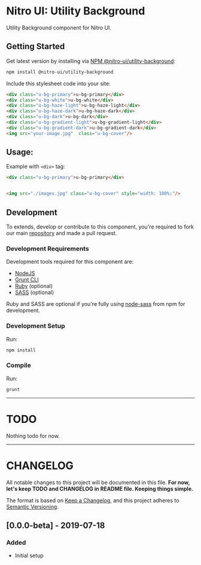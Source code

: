# Nitro UI: Utility Background

Utility Background component for Nitro UI.

## Getting Started

Get latest version by installing via [NPM @nitro-ui/utility-background](https://www.npmjs.com/package/@nitro-ui/utility-background):

```sh
npm install @nitro-ui/utility-background
```

Include this stylesheet code into your site:

```html
<div class="u-bg-primary">u-bg-primary</div>
<div class="u-bg-white">u-bg-white</div>
<div class="u-bg-haze-light">u-bg-haze-light</div>
<div class="u-bg-haze-dark">u-bg-haze-dark</div>
<div class="u-bg-dark">u-bg-dark</div>
<div class="u-bg-gradient-light">u-bg-gradient-light</div>
<div class="u-bg-gradient-dark">u-bg-gradient-dark</div>
<img src="your-image.jpg"  class="u-bg-cover"/>
```

## Usage:

Example with `<div>` tag:

```html
<div class="u-bg-primary">u-bg-primary</div>


<img src="./images.jpg" class="u-bg-cover" style="width: 100%;"/>

```

## Development

To extends, develop or contribute to this component, you're required to fork our main [repository](https://github.com/icarasia-engineering/nitro-ui) and made a pull request.

### Development Requirements

Development tools required for this component are:

- [NodeJS](https://nodejs.org/en/)
- [Grunt CLI](https://gruntjs.com)
- [Ruby](https://www.ruby-lang.org/en/) (optional)
- [SASS](https://sass-lang.com) (optional)

Ruby and SASS are optional if you're fully using [node-sass](https://github.com/sass/node-sass) from npm for development.

### Development Setup

Run:

```sh
npm install
```

### Compile

Run:

```sh
grunt
```
---

# TODO

Nothing todo for now.

---

# CHANGELOG

All notable changes to this project will be documented in this file. **For now, let's keep TODO and CHANGELOG in README file. Keeping things simple.**

The format is based on [Keep a Changelog](https://keepachangelog.com/en/1.0.0/),
and this project adheres to [Semantic Versioning](https://semver.org/spec/v2.0.0.html).

## [0.0.0-beta] - 2019-07-18
### Added
- Initial setup
